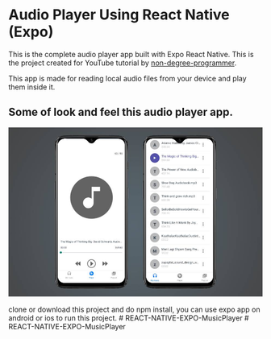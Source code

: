 # Audio Player Using React Native (Expo)

This is the complete audio player app built with Expo React Native. This is the project created for YouTube tutorial by [non-degree-programmer](https://www.youtube.com/channel/UCiTUxayvzwCn9qStZYK07zg).

This app is made for reading local audio files from your device and play them inside it.

## Some of look and feel this audio player app.

![Audio Player](./images/player-image.jpg)

clone or download this project and do npm install, you can use expo app on android or ios to run this project.
#   R E A C T - N A T I V E - E X P O - M u s i c P l a y e r 
 
 #   R E A C T - N A T I V E - E X P O - M u s i c P l a y e r 
 
 